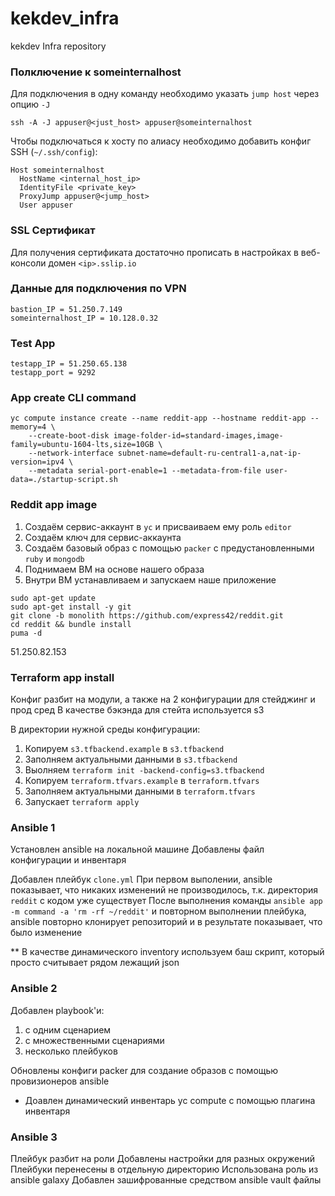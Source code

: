 # kekdev_infra
kekdev Infra repository

### Полключение к someinternalhost ###
Для подключения в одну команду необходимо указать `jump host` через опцию `-J`

`ssh -A -J appuser@<just_host> appuser@someinternalhost`

Чтобы подключаться к хосту по алиасу необходимо добавить конфиг SSH (`~/.ssh/config`):

```
Host someinternalhost
  HostName <internal_host_ip>
  IdentityFile <private_key>
  ProxyJump appuser@<jump_host>
  User appuser
```

### SSL Сертификат ###
Для получения сертификата достаточно прописать в настройках
в веб-консоли домен `<ip>.sslip.io`

### Данные для подключения по VPN ###
```
bastion_IP = 51.250.7.149
someinternalhost_IP = 10.128.0.32
```

### Test App ###
```
testapp_IP = 51.250.65.138
testapp_port = 9292
```

### App create CLI command ###
```
yc compute instance create --name reddit-app --hostname reddit-app --memory=4 \
    --create-boot-disk image-folder-id=standard-images,image-family=ubuntu-1604-lts,size=10GB \
    --network-interface subnet-name=default-ru-central1-a,nat-ip-version=ipv4 \
    --metadata serial-port-enable=1 --metadata-from-file user-data=./startup-script.sh
```

### Reddit app image ###
1. Создаём сервис-аккаунт в `yc` и присваиваем ему роль `editor`
2. Создаём ключ для сервис-аккаунта
3. Создаём базовый образ с помощью `packer` с предустановленными `ruby` и `mongodb`
4. Поднимаем ВМ на основе нашего образа
5. Внутри ВМ устанавливаем и запускаем наше приложение
```
sudo apt-get update
sudo apt-get install -y git
git clone -b monolith https://github.com/express42/reddit.git
cd reddit && bundle install
puma -d
```
51.250.82.153
### Terraform app install ###
Конфиг разбит на модули, а также на 2 конфигурации для стейджинг и прод сред
В качестве бэкэнда для стейта используется s3

В директории нужной среды конфигурации:
1. Копируем `s3.tfbackend.example` в `s3.tfbackend`
2. Заполняем актуальными данными в `s3.tfbackend`
3. Выолняем `terraform init -backend-config=s3.tfbackend`
4. Копируем `terraform.tfvars.example` в `terraform.tfvars`
5. Заполняем актуальными данными в `terraform.tfvars`
6. Запускает `terraform apply`

### Ansible 1 ###
Установлен ansible на локальной машине
Добавлены файл конфигурации и инвентаря

Добавлен плейбук `clone.yml`
При первом выполении, ansible показывает, что никаких изменений не производилось,
т.к. директория `reddit` с кодом уже существует
После выполнения команды `ansible app -m command -a 'rm -rf ~/reddit'` и повторном выполнении плейбука,
ansible повторно клонирует репозиторий и в результате показывает, что было изменение

**
В качестве динамического inventory используем баш скрипт, который просто считывает рядом лежащий json

### Ansible 2 ###
Добавлен playbook'и:
1. с одним сценарием
2. с множественными сценариями
3. несколько плейбуков

Обновлены конфиги packer для создание образов с помощью провизионеров ansible

* Доавлен динамический инвентарь yc compute с помощью плагина инвентаря

### Ansible 3 ###
Плейбук разбит на роли
Добавлены настройки для разных окружений
Плейбуки перенесены в отдельную директорию
Использована роль из ansible galaxy
Добавлен зашифрованные средством ansible vault файлы
